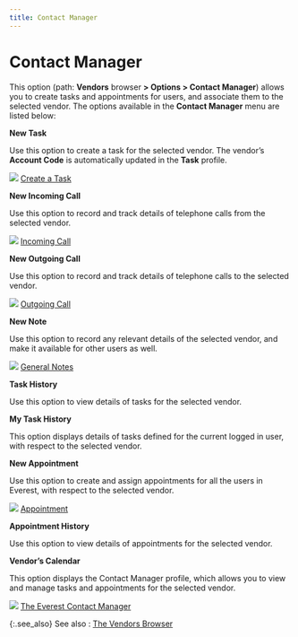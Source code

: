 ```yaml
---
title: Contact Manager
---
```


# Contact Manager


This option (path: **Vendors** browser **&gt; Options &gt; Contact Manager**)  allows you to create tasks and appointments for users, and associate them  to the selected vendor. The options available in the **Contact 
 Manager** menu are listed below:


**New Task**


Use this option to create a task for the selected vendor. The vendor’s  **Account Code** is automatically  updated in the **Task** profile.


![]({{site.mv_baseurl}}/img/lens.gif) [Create  a Task]({{site.cm_chm}}/tasks/create-a-task/creating_a_task.html)


**New Incoming Call**


Use this option to record and track details of telephone calls from  the selected vendor.


![]({{site.mv_baseurl}}/img/lens.gif) [Incoming  Call]({{site.cm_chm}}/tasks/incoming-call/incoming_call.html)


**New Outgoing Call**


Use this option to record and track details of telephone calls to the  selected vendor.


![]({{site.mv_baseurl}}/img/lens.gif) [Outgoing  Call]({{site.cm_chm}}/tasks/outgoing-call/outgoing_call.html)


**New Note**


Use this option to record any relevant details of the selected vendor,  and make it available for other users as well.


![]({{site.mv_baseurl}}/img/lens.gif) [General  Notes]({{site.cm_chm}}/tasks/general-notes/general_notes.html)


**Task History**


Use this option to view details of tasks for the selected vendor.


**My Task History**


This option displays details of tasks defined for the current logged  in user, with respect to the selected vendor.


**New Appointment**


Use this option to create and assign appointments for all the users  in Everest, with respect to the selected vendor.


![]({{site.mv_baseurl}}/img/lens.gif) [Appointment]({{site.cm_chm}}/appointments/appointment.html)


**Appointment History**


Use this option to view details of appointments for the selected vendor.


**Vendor’s Calendar**


This option displays the Contact Manager profile, which allows you to  view and manage tasks and appointments for the selected vendor.


![]({{site.mv_baseurl}}/img/lens.gif) [The  Everest Contact Manager]({{site.cm_chm}}/the_everest_contact_manager.html)


{:.see_also}
See also
: [The Vendors Browser]({{site.mv_baseurl}}/vendors-browser/the_vendor_browser.html)
